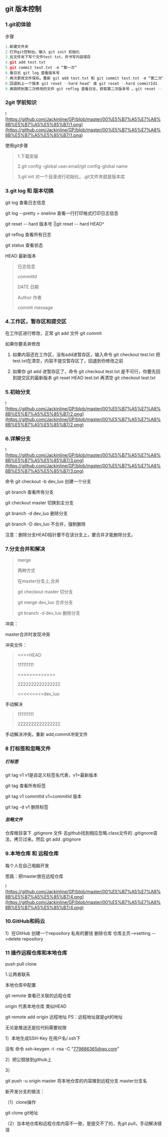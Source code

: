 ## git 版本控制

### 1.git初体验

步骤

```go
1.新建文件夹
2.打开git控制台。输入 git init 初始化  
3.在文件夹下写个文件test.txt，并书写内容保存
4.git add test.txt
5.git commit test.txt -m “第一次”
6.看日志 git log 查看版本号
7.再次更改文件保存。重新 git add test.txt 和 git commit test.txt -m “第二次” ，gitlog
8.回退到上一个版本 git reset --hard head^ 或 git reset --hard commitId1
9.再跳转到第二次修改的文件 git reflog 查看日志，获取第二次版本号 。git reset -- hard  commitId2

```

### 2git 学前知识

![https://github.com/Jackinline/GP/blob/master/00%E5%B7%A5%E7%A8%8B%E5%B7%A5%E5%85%B7/1.png](https://github.com/Jackinline/GP/blob/master/00%E5%B7%A5%E7%A8%8B%E5%B7%A5%E5%85%B7/1.png)

使用git步骤

> 1.下载安装
>
> 2.git config -global user.email/git config-global name
>
> 3.git init 对一个目录进行初始化。.git文件夹就是版本库

 

### 3.git log 和 版本切换

git log  查看日志信息

git log  --pretty = oneline  查看一行打印格式打印日志信息

git reset  -- hard 版本号  ||git reset  -- hard  HEAD^

git reflog 查看所有日志

git status  查看状态

HEAD 最新版本 



> 日志信息
>
> commitId
>
> DATE 日期
>
> Author  作者
>
> commit message

###  4.工作区，暂存区和提交区

在工作区进行修改，正常 git add 文件  git commit 

如果你要丢弃修改

1. 如果内容还在工作区，没有add进暂存区，输入命令 git checkout  test.txt 把test.txt在清空，内容不提交暂存区了，回退到你修改之前

2. 如果你 git  add   进暂存区了，命令 git checkout  test.txt 是不可行，你要先回到提交区的最新版本  git reset HEAD test.txt 再清空 git checkout  test.txt 

### 5.初始分支


![https://github.com/Jackinline/GP/blob/master/00%E5%B7%A5%E7%A8%8B%E5%B7%A5%E5%85%B7/2.png](https://github.com/Jackinline/GP/blob/master/00%E5%B7%A5%E7%A8%8B%E5%B7%A5%E5%85%B7/2.png)

### 6.详解分支



![https://github.com/Jackinline/GP/blob/master/00%E5%B7%A5%E7%A8%8B%E5%B7%A5%E5%85%B7/3.png](https://github.com/Jackinline/GP/blob/master/00%E5%B7%A5%E7%A8%8B%E5%B7%A5%E5%85%B7/3.png)

命令 git checkout -b dev_luo 创建一个分支

git branch 查看所有分支

git checkout master 切换到主分支

git branch -d dev_luo 删除分支  

git branch -D dev_luo 不合并，强制删除

注意：删除分支HEAD指针要不在该分支上，要合并才能删除分支。

### 7.分支合并和解决

> merge 
>
> 两种方式
>
> 在master分支上,合并
>
> git checkout master 切分支
>
> git merge dev_luo 合并分支
>
> git branch -d dev_luo 删除分支
>
> 

冲突：

master合并时发现冲突

冲突文件：

><<<<HEAD
>
>111111111
>
>=============
>
>2222222222222222
>
><<<<<<<<<dev_luo

手动解决

> 111111111
>
> 2222222222222222

手动解决冲突。重新 add,commit冲突文件

### 8 打标签和忽略文件

##### 打标签

git tag v1   v1是自定义标签名代表，v1=最新版本

git tag 查看所有标签

git tag  v1 commitId   v1=commitId 版本

git tag -d v1 删除标签

 ##### 忽略文件

仓库根目录下  .gitignore 文件 去github找到相应忽略.class文件的 .gitignore语法，拷贝过来。然后 git add  .gitignore

### 9.本地仓库 和 远程仓库

每个人在自己电脑开发

思路：把master放在远程仓库

![https://github.com/Jackinline/GP/blob/master/00%E5%B7%A5%E7%A8%8B%E5%B7%A5%E5%85%B7/4.png](https://github.com/Jackinline/GP/blob/master/00%E5%B7%A5%E7%A8%8B%E5%B7%A5%E5%85%B7/4.png)

### 10.GitHub和码云

1）在GItHub 创建一个repository 私有的要钱 删除仓库  仓库主页-->setting -->delete repository 

### 11 操作远程仓库和本地仓库

push pull clone

1.让两者联系

本地仓库中配置

git remote 查看已关联的远程仓库

origin 代表本地仓库 类似HEAD

git remote add origin  远程地址    PS：远程地址就是git的地址

无论是推送还是拉代码需要权限

1）本地生成SSH-Key 在用户名/.ssh下

没有 命令 ssh-keygen -t -rsa  -C "779886365@qq.com"

2）把公钥放到github上

3）

git push -u origin master 将本地仓库的内容推到远程分支 master分支名



新开发分支的做法：

（1）clone操作

git clone git地址

（2）当本地仓库和远程仓库内容不一致，是提交不了的，先git pull，手动解决错误



